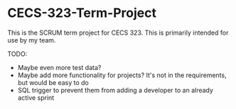 # CECS-323-Term-Project
This is the SCRUM term project for CECS 323.
This is primarily intended for use by my team.


TODO:
- Maybe even more test data?
- Maybe add more functionality for projects? It's not in the requirements, but would be easy to do
- SQL trigger to prevent them from adding a developer to an already active sprint
